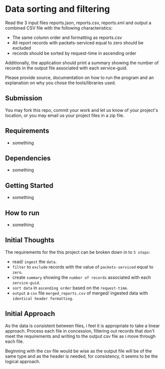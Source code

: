 # Data sorting and filtering

Read the 3 input files reports.json, reports.csv, reports.xml and output a combined CSV file with the following characteristics:

- The same column order and formatting as reports.csv
- All report records with packets-serviced equal to zero should be excluded
- records should be sorted by request-time in ascending order

Additionally, the application should print a summary showing the number of records in the output file associated with each service-guid.

Please provide source, documentation on how to run the program and an explanation on why you chose the tools/libraries used.

## Submission

You may fork this repo, commit your work and let us know of your project's location, or you may email us your project files in a zip file.

## Requirements

- something

## Dependencies

- something

## Getting Started

- something

## How to run

- something

## Initial Thoughts

The requirements for the this project can be broken down in to `5 steps`:
- read/ `ingest` the `data`.
- `filter` to `exclude` records with the value of `packets-serviced` equal to `zero`.
- create `summary` showing the `number of records` associated with each `service-guid`.
- `sort data` in `ascending order` based on the `request-time`.
- `output` a `csv` file `merged_reports.csv` of merged/ ingested data with `identical header formatting`.

## Initial Approach 

As the data is consistent between files, i feel it is appropriate to take a linear approach. 
Process each file in concession, filtering out records that don't meet the requirements and writing
to the output csv file as i move through each file.

Beginning with the csv file would be wise as the output file will be of the same type and as the header is 
needed, for consistency, it seems to be the logical approach.

